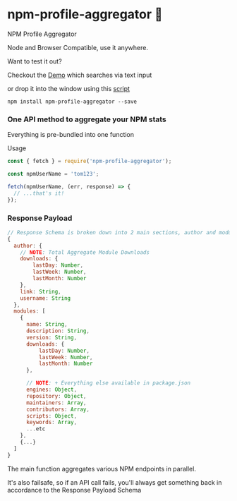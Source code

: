 # npm-profile-aggregator :hatched_chick:
NPM Profile Aggregator

Node and Browser Compatible, use it anywhere.

Want to test it out?

Checkout the [Demo](https://cmswalker.github.io/my-npm-profile/) which searches via text input

or drop it into the window using this [script](https://raw.githubusercontent.com/cmswalker/npm-profile-aggregator/master/npmProfileAggregator.min.js)

```
npm install npm-profile-aggregator --save
```

### One API method to aggregate your NPM stats
Everything is pre-bundled into one function

Usage

```javascript
const { fetch } = require('npm-profile-aggregator');

const npmUserName = 'tom123';

fetch(npmUserName, (err, response) => {
  // ...that's it!
});
```

### Response Payload
```javascript
// Response Schema is broken down into 2 main sections, author and modules
{
  author: {
    // NOTE: Total Aggregate Module Downloads
    downloads: {
        lastDay: Number,
        lastWeek: Number,
        lastMonth: Number
    },
    link: String,
    username: String
  },
  modules: [
    {
      name: String,
      description: String,
      version: String,
      downloads: {
          lastDay: Number,
          lastWeek: Number,
          lastMonth: Number
      },

      // NOTE: + Everything else available in package.json
      engines: Object,
      repository: Object,
      maintainers: Array,
      contributors: Array,
      scripts: Object,
      keywords: Array,
      ...etc
    },
    {...}
  ]
}

```

The main function aggregates various NPM endpoints in parallel.

It's also failsafe, so if an API call fails, you'll always get something back in accordance to the Response Payload Schema

